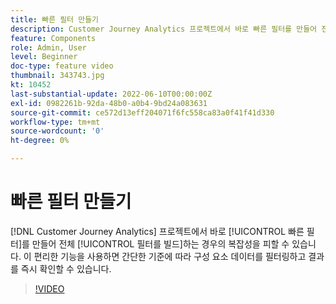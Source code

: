 ```yaml
---
title: 빠른 필터 만들기
description: Customer Journey Analytics 프로젝트에서 바로 빠른 필터를 만들어 전체 필터를 빌드하는 경우의 복잡성을 피할 수 있습니다. 이 편리한 기능을 사용하면 간단한 기준에 따라 구성 요소 데이터를 필터링하고 결과를 즉시 확인할 수 있습니다.
feature: Components
role: Admin, User
level: Beginner
doc-type: feature video
thumbnail: 343743.jpg
kt: 10452
last-substantial-update: 2022-06-10T00:00:00Z
exl-id: 0982261b-92da-48b0-a0b4-9bd24a083631
source-git-commit: ce572d13eff204071f6fc558ca83a0f41f41d330
workflow-type: tm+mt
source-wordcount: '0'
ht-degree: 0%

---
```


# 빠른 필터 만들기

[!DNL Customer Journey Analytics] 프로젝트에서 바로 [!UICONTROL 빠른 필터]를 만들어 전체 [!UICONTROL 필터를 빌드]하는 경우의 복잡성을 피할 수 있습니다. 이 편리한 기능을 사용하면 간단한 기준에 따라 구성 요소 데이터를 필터링하고 결과를 즉시 확인할 수 있습니다.

>[!VIDEO](https://video.tv.adobe.com/v/343743/?quality=12&learn=on)
